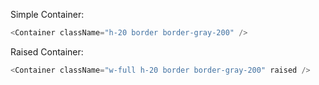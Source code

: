 Simple Container:

```js
<Container className="h-20 border border-gray-200" />
```

Raised Container:

```js
<Container className="w-full h-20 border border-gray-200" raised />
```
